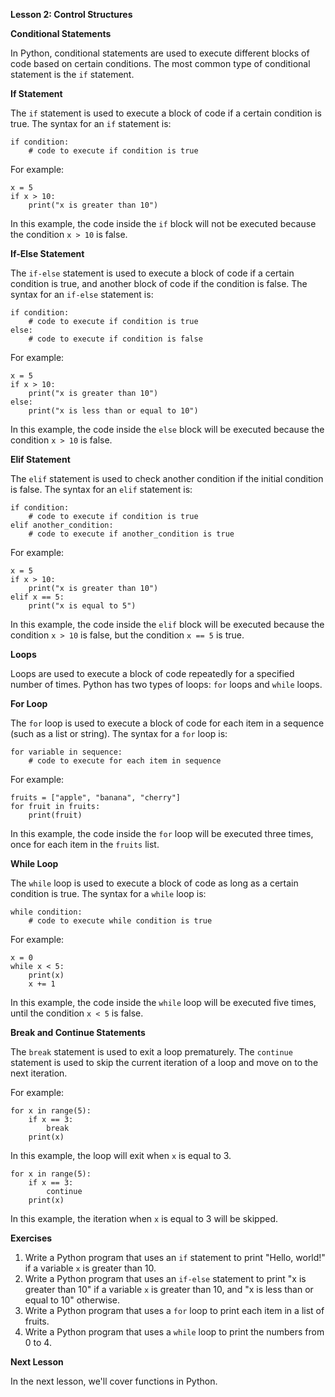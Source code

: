 **Lesson 2: Control Structures**

**Conditional Statements**

In Python, conditional statements are used to execute different blocks of code based on certain conditions. The most common type of conditional statement is the `if` statement.

**If Statement**

The `if` statement is used to execute a block of code if a certain condition is true. The syntax for an `if` statement is:

```
if condition:
    # code to execute if condition is true
```

For example:

```
x = 5
if x > 10:
    print("x is greater than 10")
```

In this example, the code inside the `if` block will not be executed because the condition `x > 10` is false.

**If-Else Statement**

The `if-else` statement is used to execute a block of code if a certain condition is true, and another block of code if the condition is false. The syntax for an `if-else` statement is:

```
if condition:
    # code to execute if condition is true
else:
    # code to execute if condition is false
```

For example:

```
x = 5
if x > 10:
    print("x is greater than 10")
else:
    print("x is less than or equal to 10")
```

In this example, the code inside the `else` block will be executed because the condition `x > 10` is false.

**Elif Statement**

The `elif` statement is used to check another condition if the initial condition is false. The syntax for an `elif` statement is:

```
if condition:
    # code to execute if condition is true
elif another_condition:
    # code to execute if another_condition is true
```

For example:

```
x = 5
if x > 10:
    print("x is greater than 10")
elif x == 5:
    print("x is equal to 5")
```

In this example, the code inside the `elif` block will be executed because the condition `x > 10` is false, but the condition `x == 5` is true.

**Loops**

Loops are used to execute a block of code repeatedly for a specified number of times. Python has two types of loops: `for` loops and `while` loops.

**For Loop**

The `for` loop is used to execute a block of code for each item in a sequence (such as a list or string). The syntax for a `for` loop is:

```
for variable in sequence:
    # code to execute for each item in sequence
```

For example:

```
fruits = ["apple", "banana", "cherry"]
for fruit in fruits:
    print(fruit)
```

In this example, the code inside the `for` loop will be executed three times, once for each item in the `fruits` list.

**While Loop**

The `while` loop is used to execute a block of code as long as a certain condition is true. The syntax for a `while` loop is:

```
while condition:
    # code to execute while condition is true
```

For example:

```
x = 0
while x < 5:
    print(x)
    x += 1
```

In this example, the code inside the `while` loop will be executed five times, until the condition `x < 5` is false.

**Break and Continue Statements**

The `break` statement is used to exit a loop prematurely. The `continue` statement is used to skip the current iteration of a loop and move on to the next iteration.

For example:

```
for x in range(5):
    if x == 3:
        break
    print(x)
```

In this example, the loop will exit when `x` is equal to 3.

```
for x in range(5):
    if x == 3:
        continue
    print(x)
```

In this example, the iteration when `x` is equal to 3 will be skipped.

**Exercises**

1. Write a Python program that uses an `if` statement to print "Hello, world!" if a variable `x` is greater than 10.
2. Write a Python program that uses an `if-else` statement to print "x is greater than 10" if a variable `x` is greater than 10, and "x is less than or equal to 10" otherwise.
3. Write a Python program that uses a `for` loop to print each item in a list of fruits.
4. Write a Python program that uses a `while` loop to print the numbers from 0 to 4.

**Next Lesson**

In the next lesson, we'll cover functions in Python.
